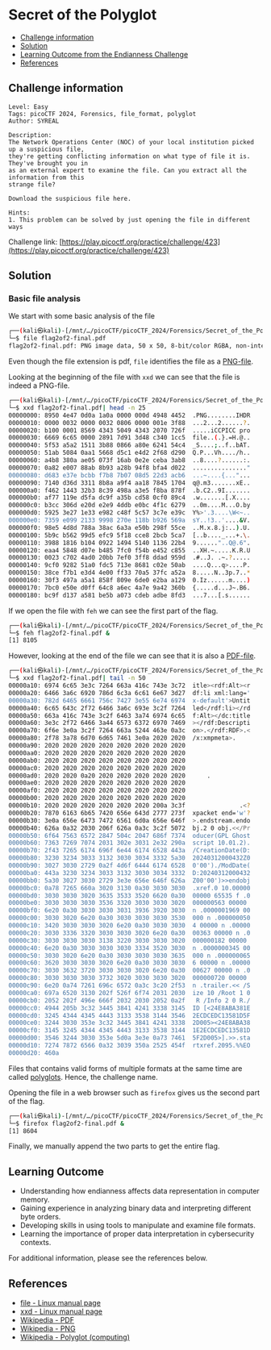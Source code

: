 # Secret of the Polyglot

- [Challenge information](#challenge-information)
- [Solution](#solution)
- [Learning Outcome from the Endianness Challenge](#learning-outcome)
- [References](#references)

## Challenge information
```
Level: Easy
Tags: picoCTF 2024, Forensics, file_format, polyglot
Author: SYREAL

Description:
The Network Operations Center (NOC) of your local institution picked up a suspicious file, 
they're getting conflicting information on what type of file it is. They've brought you in 
as an external expert to examine the file. Can you extract all the information from this 
strange file?

Download the suspicious file here.

Hints:
1. This problem can be solved by just opening the file in different ways
```
Challenge link: [https://play.picoctf.org/practice/challenge/423](https://play.picoctf.org/practice/challenge/423)

## Solution

### Basic file analysis

We start with some basic analysis of the file
```bash
┌──(kali㉿kali)-[/mnt/…/picoCTF/picoCTF_2024/Forensics/Secret_of_the_Polyglot]
└─$ file flag2of2-final.pdf 
flag2of2-final.pdf: PNG image data, 50 x 50, 8-bit/color RGBA, non-interlaced
```
Even though the file extension is pdf, `file` identifies the file as a [PNG-file](https://en.wikipedia.org/wiki/PNG).

Looking at the beginning of the file with `xxd` we can see that the file is indeed a PNG-file.
```bash
┌──(kali㉿kali)-[/mnt/…/picoCTF/picoCTF_2024/Forensics/Secret_of_the_Polyglot]
└─$ xxd flag2of2-final.pdf| head -n 25 
00000000: 8950 4e47 0d0a 1a0a 0000 000d 4948 4452  .PNG........IHDR
00000010: 0000 0032 0000 0032 0806 0000 001e 3f88  ...2...2......?.
00000020: b100 0001 8569 4343 5049 4343 2070 726f  .....iCCPICC pro
00000030: 6669 6c65 0000 2891 7d91 3d48 c340 1cc5  file..(.}.=H.@..
00000040: 5f53 a5a2 1511 3b88 0866 a80e 6241 54c4  _S....;..f..bAT.
00000050: 51ab 5084 0aa1 5668 d5c1 e4d2 2f68 d290  Q.P...Vh..../h..
00000060: a4b8 380a ae05 073f 16ab 0e2e ceba 3ab8  ..8....?......:.
00000070: 0a82 e007 88ab 8b93 a28b 94f8 bfa4 d022  ..............."
00000080: d683 e37e bcbb f7b8 7b07 08d5 22d3 acb6  ...~....{..."...
00000090: 7140 d36d 3311 8b8a a9f4 aa18 7845 1704  q@.m3.......xE..
000000a0: f462 1443 32b3 8c39 498a a3e5 f8ba 878f  .b.C2..9I.......
000000b0: af77 119e d5fa dc9f a35b cd58 0cf0 89c4  .w.......[.X....
000000c0: b3cc 306d e20d e2e9 4ddb e0bc 4f1c 6279  ..0m....M...O.by
000000d0: 5925 3e27 1e33 e982 c48f 5c57 3c7e e39c  Y%>'.3....\W<~..
000000e0: 7359 e099 2133 9998 270e 118b b926 569a  sY..!3..'....&V.
000000f0: 98e5 4d8d 788a 38ac 6a3a e50b 298f 55ce  ..M.x.8.j:..).U.
00000100: 5b9c b562 99d5 efc9 5f18 cce8 2bcb 5ca7  [..b...._...+.\.
00000110: 3988 1816 b104 0922 1494 5140 1136 22b4  9......"..Q@.6".
00000120: eaa4 5848 d07e b485 7fc0 f54b e452 c855  ..XH.~.....K.R.U
00000130: 0023 c702 4ad0 20bb 7ef0 3ff8 ddad 959d  .#..J. .~.?.....
00000140: 9cf0 9282 51a0 fdc5 713e 8681 c02e 50ab  ....Q...q>....P.
00000150: 38ce f7b1 e3d4 4e00 ff33 70a5 37fc a52a  8.....N..3p.7..*
00000160: 30f3 497a a5a1 858f 809e 6de0 e2ba a129  0.Iz......m....)
00000170: 7bc0 e50e d0ff 64c8 a6ec 4a7e 9a42 360b  {.....d...J~.B6.
00000180: bc9f d137 a581 be5b a073 cdeb adbe 8fd3  ...7...[.s......
```
If we open the file with `feh` we can see the first part of the flag.
```bash
┌──(kali㉿kali)-[/mnt/…/picoCTF/picoCTF_2024/Forensics/Secret_of_the_Polyglot]
└─$ feh flag2of2-final.pdf &
[1] 8105
```

However, looking at the end of the file we can see that it is also a [PDF-file](https://en.wikipedia.org/wiki/PDF).
```bash
┌──(kali㉿kali)-[/mnt/…/picoCTF/picoCTF_2024/Forensics/Secret_of_the_Polyglot]
└─$ xxd flag2of2-final.pdf| tail -n 50
00000a10: 6974 6c65 3e3c 7264 663a 416c 743e 3c72  itle><rdf:Alt><r
00000a20: 6466 3a6c 6920 786d 6c3a 6c61 6e67 3d27  df:li xml:lang='
00000a30: 782d 6465 6661 756c 7427 3e55 6e74 6974  x-default'>Untit
00000a40: 6c65 643c 2f72 6466 3a6c 693e 3c2f 7264  led</rdf:li></rd
00000a50: 663a 416c 743e 3c2f 6463 3a74 6974 6c65  f:Alt></dc:title
00000a60: 3e3c 2f72 6466 3a44 6573 6372 6970 7469  ></rdf:Descripti
00000a70: 6f6e 3e0a 3c2f 7264 663a 5244 463e 0a3c  on>.</rdf:RDF>.<
00000a80: 2f78 3a78 6d70 6d65 7461 3e0a 2020 2020  /x:xmpmeta>.    
00000a90: 2020 2020 2020 2020 2020 2020 2020 2020                  
00000aa0: 2020 2020 2020 2020 2020 2020 2020 2020                  
00000ab0: 2020 2020 2020 2020 2020 2020 2020 2020                  
00000ac0: 2020 2020 2020 2020 2020 2020 2020 2020                  
00000ad0: 2020 2020 0a20 2020 2020 2020 2020 2020      .           
00000ae0: 2020 2020 2020 2020 2020 2020 2020 2020                  
00000af0: 2020 2020 2020 2020 2020 2020 2020 2020                  
00000b00: 2020 2020 2020 2020 2020 2020 2020 2020                  
00000b10: 2020 2020 2020 2020 2020 2020 200a 3c3f               .<?
00000b20: 7870 6163 6b65 7420 656e 643d 2777 273f  xpacket end='w'?
00000b30: 3e0a 656e 6473 7472 6561 6d0a 656e 646f  >.endstream.endo
00000b40: 626a 0a32 2030 206f 626a 0a3c 3c2f 5072  bj.2 0 obj.<</Pr
00000b50: 6f64 7563 6572 2847 504c 2047 686f 7374  oducer(GPL Ghost
00000b60: 7363 7269 7074 2031 302e 3031 2e32 290a  script 10.01.2).
00000b70: 2f43 7265 6174 696f 6e44 6174 6528 443a  /CreationDate(D:
00000b80: 3230 3234 3033 3132 3030 3034 3332 5a30  20240312000432Z0
00000b90: 3027 3030 2729 0a2f 4d6f 6444 6174 6528  0'00')./ModDate(
00000ba0: 443a 3230 3234 3033 3132 3030 3034 3332  D:20240312000432
00000bb0: 5a30 3027 3030 2729 3e3e 656e 646f 626a  Z00'00')>>endobj
00000bc0: 0a78 7265 660a 3020 3130 0a30 3030 3030  .xref.0 10.00000
00000bd0: 3030 3030 3020 3635 3533 3520 6620 0a30  00000 65535 f .0
00000be0: 3030 3030 3030 3536 3320 3030 3030 3020  000000563 00000 
00000bf0: 6e20 0a30 3030 3030 3031 3936 3920 3030  n .0000001969 00
00000c00: 3030 3020 6e20 0a30 3030 3030 3030 3530  000 n .000000050
00000c10: 3420 3030 3030 3020 6e20 0a30 3030 3030  4 00000 n .00000
00000c20: 3030 3336 3320 3030 3030 3020 6e20 0a30  00363 00000 n .0
00000c30: 3030 3030 3030 3138 3220 3030 3030 3020  000000182 00000 
00000c40: 6e20 0a30 3030 3030 3030 3334 3520 3030  n .0000000345 00
00000c50: 3030 3020 6e20 0a30 3030 3030 3030 3635  000 n .000000065
00000c60: 3620 3030 3030 3020 6e20 0a30 3030 3030  6 00000 n .00000
00000c70: 3030 3632 3720 3030 3030 3020 6e20 0a30  00627 00000 n .0
00000c80: 3030 3030 3030 3732 3020 3030 3030 3020  000000720 00000 
00000c90: 6e20 0a74 7261 696c 6572 0a3c 3c20 2f53  n .trailer.<< /S
00000ca0: 697a 6520 3130 202f 526f 6f74 2031 2030  ize 10 /Root 1 0
00000cb0: 2052 202f 496e 666f 2032 2030 2052 0a2f   R /Info 2 0 R./
00000cc0: 4944 205b 3c32 3445 3841 4241 3338 3145  ID [<24E8ABA381E
00000cd0: 3245 4344 4345 4443 3133 3538 3144 3546  2ECDCEDC13581D5F
00000ce0: 3244 3030 353e 3c32 3445 3841 4241 3338  2D005><24E8ABA38
00000cf0: 3145 3245 4344 4345 4443 3133 3538 3144  1E2ECDCEDC13581D
00000d00: 3546 3244 3030 353e 5d0a 3e3e 0a73 7461  5F2D005>].>>.sta
00000d10: 7274 7872 6566 0a32 3039 350a 2525 454f  rtxref.2095.%%EO
00000d20: 460a  
```
Files that contains valid forms of multiple formats at the same time are called [polyglots](https://en.wikipedia.org/wiki/Polyglot_(computing)). Hence, the challenge name.

Opening the file in a web browser such as `firefox` gives us the second part of the flag.
```bash
┌──(kali㉿kali)-[/mnt/…/picoCTF/picoCTF_2024/Forensics/Secret_of_the_Polyglot]
└─$ firefox flag2of2-final.pdf &
[1] 8604
```

Finally, we manually append the two parts to get the entire flag.


## Learning Outcome

- Understanding how endianness affects data representation in computer memory.
- Gaining experience in analyzing binary data and interpreting different byte orders.
- Developing skills in using tools to manipulate and examine file formats.
- Learning the importance of proper data interpretation in cybersecurity contexts.

For additional information, please see the references below.

## References

- [file - Linux manual page](https://man7.org/linux/man-pages/man1/file.1.html)
- [xxd - Linux manual page](https://linux.die.net/man/1/xxd)
- [Wikipedia - PDF](https://en.wikipedia.org/wiki/PDF)
- [Wikipedia - PNG](https://en.wikipedia.org/wiki/PNG)
- [Wikipedia - Polyglot (computing)](https://en.wikipedia.org/wiki/Polyglot_(computing))
